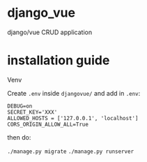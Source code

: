 # django_vue
django/vue CRUD application

# installation guide
Venv

Create `.env` inside `djangovue/` and add in `.env`:

```
DEBUG=on
SECRET_KEY='XXX'
ALLOWED_HOSTS = ['127.0.0.1', 'localhost']
CORS_ORIGIN_ALLOW_ALL=True
```

then do:

`./manage.py migrate`
`./manage.py runserver`
